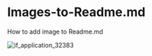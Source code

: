# Images-to-Readme.md
How to add image to Readme.md

![if_application_32383](https://user-images.githubusercontent.com/25812257/37753085-2da0e53c-2dc1-11e8-9a2b-305a2ddf85c4.png)

